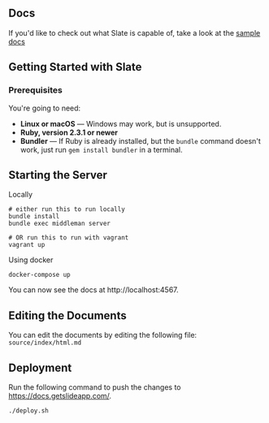 ## Docs

If you'd like to check out what Slate is capable of, take a look at the [sample docs](http://lord.github.io/slate)

## Getting Started with Slate 

### Prerequisites

You're going to need:

 - **Linux or macOS** — Windows may work, but is unsupported.
 - **Ruby, version 2.3.1 or newer**
 - **Bundler** — If Ruby is already installed, but the `bundle` command doesn't work, just run `gem install bundler` in a terminal.

## Starting the Server

Locally

```shell
# either run this to run locally
bundle install
bundle exec middleman server

# OR run this to run with vagrant
vagrant up
```

Using docker

```shell
docker-compose up
```

You can now see the docs at http://localhost:4567.

## Editing the Documents

You can edit the documents by editing the following file: `source/index/html.md`

## Deployment

Run the following command to push the changes to https://docs.getslideapp.com/. 

```
./deploy.sh
```
